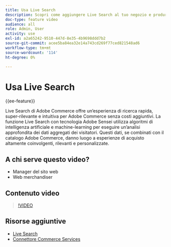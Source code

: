 ```yaml
---
title: Usa Live Search
description: Scopri come aggiungere Live Search al tuo negozio e produrre esperienze di acquisto altamente coinvolgenti, rilevanti e personalizzate.
doc-type: feature video
audience: all
role: Admin, User
activity: use
exl-id: a2a65242-9510-447d-8e35-4b9698ddd7b2
source-git-commit: acee5ba84ea32e14a743cd269f77ced821548ad6
workflow-type: tm+mt
source-wordcount: '114'
ht-degree: 0%

---
```


# Usa Live Search

{{ee-feature}}

Live Search di Adobe Commerce offre un’esperienza di ricerca rapida, super-rilevante e intuitiva per Adobe Commerce senza costi aggiuntivi. La funzione Live Search con tecnologia Adobe Sensei utilizza algoritmi di intelligenza artificiale e machine-learning per eseguire un’analisi approfondita dei dati aggregati dei visitatori. Questi dati, se combinati con il catalogo Adobe Commerce, danno luogo a esperienze di acquisto altamente coinvolgenti, rilevanti e personalizzate.

## A chi serve questo video?

- Manager del sito web
- Web merchandiser

## Contenuto video

>[!VIDEO](https://video.tv.adobe.com/v/337365?quality=12&learn=on)

## Risorse aggiuntive

- [Live Search](https://experienceleague.adobe.com/docs/commerce-merchant-services/live-search/overview.html)
- [Connettore Commerce Services](https://experienceleague.adobe.com/docs/commerce-merchant-services/user-guides/saas.html)
